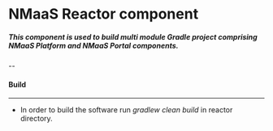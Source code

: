 # NMaaS Reactor component

##### This component is used to build multi module Gradle project comprising NMaaS Platform and NMaaS Portal components.
--
#### Build
---
  + In order to build the software run *gradlew clean build* in reactor directory.
